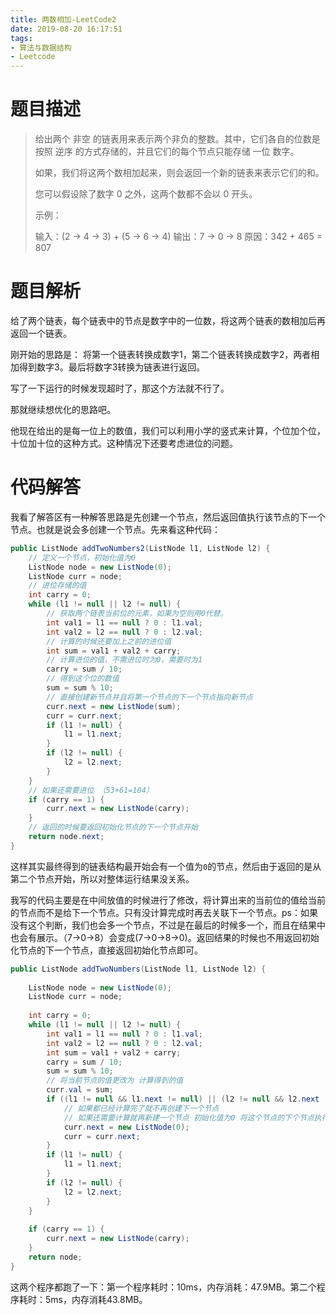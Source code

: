 ```yaml
---
title: 两数相加-LeetCode2
date: 2019-08-20 16:17:51
tags: 
- 算法与数据结构
- Leetcode
---
```


# 题目描述

>给出两个 非空 的链表用来表示两个非负的整数。其中，它们各自的位数是按照 逆序 的方式存储的，并且它们的每个节点只能存储 一位 数字。
>
>如果，我们将这两个数相加起来，则会返回一个新的链表来表示它们的和。
>
>您可以假设除了数字 0 之外，这两个数都不会以 0 开头。
>
>示例：
>
>输入：(2 -> 4 -> 3) + (5 -> 6 -> 4)
>输出：7 -> 0 -> 8
>原因：342 + 465 = 807

<!--more-->

# 题目解析

给了两个链表，每个链表中的节点是数字中的一位数，将这两个链表的数相加后再返回一个链表。  

刚开始的思路是： 将第一个链表转换成数字1，第二个链表转换成数字2，两者相加得到数字3。最后将数字3转换为链表进行返回。  

写了一下运行的时候发现超时了，那这个方法就不行了。  

那就继续想优化的思路吧。  

他现在给出的是每一位上的数值，我们可以利用小学的竖式来计算，个位加个位，十位加十位的这种方式。这种情况下还要考虑进位的问题。

<!--more-->

# 代码解答

我看了解答区有一种解答思路是先创建一个节点，然后返回值执行该节点的下一个节点。也就是说会多创建一个节点。先来看这种代码：

```java
public ListNode addTwoNumbers2(ListNode l1, ListNode l2) {
   	// 定义一个节点，初始化值为0
    ListNode node = new ListNode(0);
    ListNode curr = node;
    // 进位存储的值
    int carry = 0;
    while (l1 != null || l2 != null) {
        // 获取两个链表当前位的元素，如果为空则用0代替。
        int val1 = l1 == null ? 0 : l1.val;
        int val2 = l2 == null ? 0 : l2.val;
        // 计算的时候还要加上之前的进位值
        int sum = val1 + val2 + carry;
        // 计算进位的值，不需进位时为0，需要时为1
        carry = sum / 10;
        // 得到这个位的数值
        sum = sum % 10;
        // 直接创建新节点并且将第一个节点的下一个节点指向新节点
        curr.next = new ListNode(sum);
        curr = curr.next;
        if (l1 != null) {
            l1 = l1.next;
        }
        if (l2 != null) {
            l2 = l2.next;
        }
    }
    // 如果还需要进位 （53+61=104）
    if (carry == 1) {
        curr.next = new ListNode(carry);
    }
	// 返回的时候要返回初始化节点的下一个节点开始
    return node.next;
}
```

这样其实最终得到的链表结构最开始会有一个值为`0`的节点，然后由于返回的是从第二个节点开始，所以对整体运行结果没关系。   

我写的代码主要是在中间放值的时候进行了修改，将计算出来的当前位的值给当前的节点而不是给下一个节点。只有没计算完成时再去关联下一个节点。ps：如果没有这个判断，我们也会多一个节点，不过是在最后的时候多一个，而且在结果中也会有展示。（7->0->8）会变成(7->0->8->0)。返回结果的时候也不用返回初始化节点的下一个节点，直接返回初始化节点即可。

```java
public ListNode addTwoNumbers(ListNode l1, ListNode l2) {
    
    ListNode node = new ListNode(0);
    ListNode curr = node;
    
    int carry = 0;
    while (l1 != null || l2 != null) { 
        int val1 = l1 == null ? 0 : l1.val;
        int val2 = l2 == null ? 0 : l2.val;
        int sum = val1 + val2 + carry;
        carry = sum / 10;
        sum = sum % 10;
		// 将当前节点的值更改为 计算得到的值
        curr.val = sum;
        if ((l1 != null && l1.next != null) || (l2 != null && l2.next != null)) {
            // 如果都已经计算完了就不再创建下一个节点
            // 如果还需要计算就再新建一个节点 初始化值为0 将这个节点的下个节点执行这个新节点，再将当前操作的节点替换为新建的节点
            curr.next = new ListNode(0);
            curr = curr.next;
        }
        if (l1 != null) {
            l1 = l1.next;
        }
        if (l2 != null) {
            l2 = l2.next;
        }
    }
    
    if (carry == 1) {
        curr.next = new ListNode(carry);
    }
    return node;
}
```

这两个程序都跑了一下：第一个程序耗时：10ms，内存消耗：47.9MB。第二个程序耗时：5ms，内存消耗43.8MB。